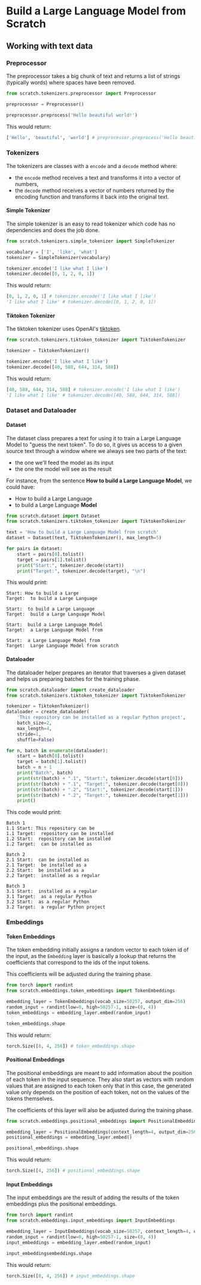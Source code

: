 # Build a Large Language Model from Scratch

## Working with text data

### Preprocessor

The preprocessor takes a big chunk of text and returns a list of strings (typically words) where spaces have been removed.

```python
from scratch.tokenizers.preprocessor import Preprocessor

preprocessor = Preprocessor()

preprocessor.preprocess('Hello beautiful world!')
```

This would return:

```python
['Hello', 'beautiful', 'world'] # preprocessor.preprocess('Hello beautiful world!')
```

### Tokenizers

The tokenizers are classes with a `encode` and a `decode` method where:

- the `encode` method receives a text and transforms it into a vector of numbers,
- the `decode` method receives a vector of numbers returned by the encoding function and transforms it back into the original text.

#### Simple Tokenizer

The simple tokenizer is an easy to read tokenizer which code has no dependencies and does the job done.

```python
from scratch.tokenizers.simple_tokenizer import SimpleTokenizer

vocabulary = ['I', 'like', 'what']
tokenizer = SimpleTokenizer(vocabulary)

tokenizer.encode('I like what I like')
tokenizer.decode([0, 1, 2, 0, 1])
```

This would return:

```python
[0, 1, 2, 0, 1] # tokenizer.encode('I like what I like')
'I like what I like' # tokenizer.decode([0, 1, 2, 0, 1])
```

#### Tiktoken Tokenizer

The tiktoken tokenizer uses OpenAI's [tiktoken](https://github.com/openai/tiktoken).

```python
from scratch.tokenizers.tiktoken_tokenizer import TiktokenTokenizer

tokenizer = TiktokenTokenizer()

tokenizer.encode('I like what I like')
tokenizer.decode([40, 588, 644, 314, 588])
```

This would return:

```python
[40, 588, 644, 314, 588] # tokenizer.encode('I like what I like')
'I like what I like' # tokenizer.decode([40, 588, 644, 314, 588])
```

### Dataset and Dataloader

#### Dataset

The dataset class prepares a text for using it to train a Large Language Model to "guess the next token". To do so, it gives us access to a given source text through a window where we always see two parts of the text:

- the one we'll feed the model as its input
- the one the model will see as the result

For instance, from the sentence **How to build a Large Language Model**, we could have:

- How to build a Large Language
- to build a Large Language **Model**

```python
from scratch.dataset import Dataset
from scratch.tokenizers.tiktoken_tokenizer import TiktokenTokenizer

text = 'How to build a Large Language Model from scratch'
dataset = Dataset(text, TiktokenTokenizer(), max_length=5)

for pairs in dataset:
    start = pairs[0].tolist()
    target = pairs[1].tolist()
    print("Start:", tokenizer.decode(start))
    print("Target:", tokenizer.decode(target), "\n")
```

This would print:

```
Start: How to build a Large
Target:  to build a Large Language

Start:  to build a Large Language
Target:  build a Large Language Model

Start:  build a Large Language Model
Target:  a Large Language Model from

Start:  a Large Language Model from
Target:  Large Language Model from scratch
```

#### Dataloader

The dataloader helper prepares an iterator that traverses a given dataset and helps us preparing batches for the training phase.

```python
from scratch.dataloader import create_dataloader
from scratch.tokenizers.tiktoken_tokenizer import TiktokenTokenizer

tokenizer = TiktokenTokenizer()
dataloader = create_dataloader(
    'This repository can be installed as a regular Python project',
    batch_size=2,
    max_length=4,
    stride=1,
    shuffle=False)

for n, batch in enumerate(dataloader):
    start = batch[0].tolist()
    target = batch[1].tolist()
    batch = n + 1
    print("Batch", batch)
    print(str(batch) + ".1", "Start:", tokenizer.decode(start[0]))
    print(str(batch) + ".1", "Target:", tokenizer.decode(target[0]))
    print(str(batch) + ".2", "Start:", tokenizer.decode(start[1]))
    print(str(batch) + ".2", "Target:", tokenizer.decode(target[1]))
    print()
```

This code would print:

```
Batch 1
1.1 Start: This repository can be
1.1 Target:  repository can be installed
1.2 Start:  repository can be installed
1.2 Target:  can be installed as

Batch 2
2.1 Start:  can be installed as
2.1 Target:  be installed as a
2.2 Start:  be installed as a
2.2 Target:  installed as a regular

Batch 3
3.1 Start:  installed as a regular
3.1 Target:  as a regular Python
3.2 Start:  as a regular Python
3.2 Target:  a regular Python project
```

### Embeddings

#### Token Embeddings

The token embedding initially assigns a random vector to each token id of the input, as the `Embedding` layer is basically a lookup that returns the coefficients that correspond to the ids of the input tokens.

This coefficients will be adjusted during the training phase.

```python
from torch import randint
from scratch.embeddings.token_embeddings import TokenEmbeddings

embedding_layer = TokenEmbeddings(vocab_size=50257, output_dim=256)
random_input = randint(low=0, high=50257-1, size=(8, 4))
token_embeddings = embedding_layer.embed(random_input)

token_embeddings.shape
```

This would return:

```python
torch.Size([8, 4, 256]) # token_embeddings.shape
```

#### Positional Embeddings

The positional embeddings are meant to add information about the position of each token in the input sequence. They also start as vectors with random values that are assigned to each token only that in this case, the generated value only depends on the position of each token, not on the values of the tokens themselves.

The coefficients of this layer will also be adjusted during the training phase.

```python
from scratch.embeddings.positional_embeddings import PositionalEmbeddings

embedding_layer = PositionalEmbeddings(context_length=4, output_dim=256)
positional_embeddings = embedding_layer.embed()

positional_embeddings.shape
```

This would return:

```python
torch.Size([4, 256]) # positional_embeddings.shape
```

#### Input Embeddings

The input embeddings are the result of adding the results of the token embeddings plus the positional embeddings.

```python
from torch import randint
from scratch.embeddings.input_embeddings import InputEmbeddings

embedding_layer = InputEmbeddings(vocab_size=50257, context_length=4, output_dim=256)
random_input = randint(low=0, high=50257-1, size=(8, 4))
input_embeddings = embedding_layer.embed(random_input)

input_embeddingsembeddings.shape
```

This would return:

```python
torch.Size([8, 4, 256]) # input_embeddings.shape
```
